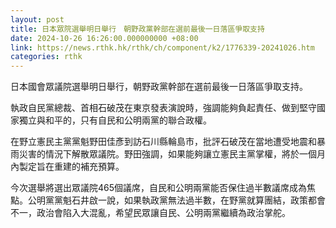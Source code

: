 ```yaml
---
layout: post
title: 日本眾院選舉明日舉行　朝野政黨幹部在選前最後一日落區爭取支持
date: 2024-10-26 16:26:00.000000000 +08:00
link: https://news.rthk.hk/rthk/ch/component/k2/1776339-20241026.htm
categories: rthk
---
```


日本國會眾議院選舉明日舉行，朝野政黨幹部在選前最後一日落區爭取支持。

執政自民黨總裁、首相石破茂在東京發表演說時，強調能夠負起責任、做到堅守國家獨立與和平的，只有自民和公明兩黨的聯合政權。

在野立憲民主黨黨魁野田佳彥到訪石川縣輪島市，批評石破茂在當地遭受地震和暴雨災害的情況下解散眾議院。野田強調，如果能夠讓立憲民主黨掌權，將於一個月內製定旨在重建的補充預算。

今次選舉將選出眾議院465個議席，自民和公明兩黨能否保住過半數議席成為焦點。公明黨黨魁石井啟一說，如果執政黨無法過半數，在野黨就算團結，政策都會不一，政治會陷入大混亂，希望民眾讓自民、公明兩黨繼續為政治掌舵。
